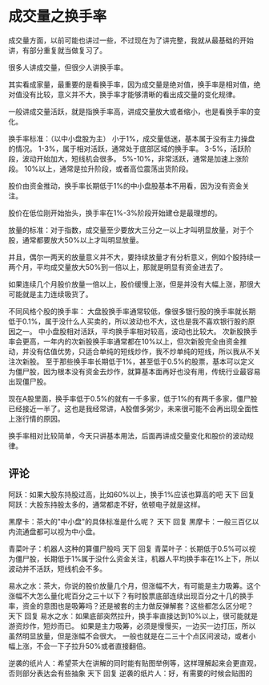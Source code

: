 # 成交量之换手率
[成交量之换手率]: (https://articles.zsxq.com/id_d3bql32wrwhq.html)
[url]: (https://t.zsxq.com/buZVzJI)

成交量方面，以前可能也讲过一些，不过现在为了讲完整，我就从最基础的开始讲，有部分重复就当做复习了。

很多人讲成交量，但很少人讲换手率。

其实看成家量，最重要的是看换手率，因为成交量是绝对值，换手率是相对值，绝对值没有比较，意义并不大，换手率才能够清晰的看出成交量的变化规律。

一般讲成交量活跃，就是指换手率高，讲成交量放大或者缩小，也是看换手率的变化。

换手率标准：（以中小盘股为主）
小于1%，成交量低迷，基本属于没有主力操盘的情况。
1-3%，属于相对活跃，通常处于底部区域的换手率。
3-5%，活跃阶段，波动开始加大，短线机会很多。
5%-10%，非常活跃，通常是加速上涨阶段。
10%以上，通常是拉升阶段，或者高位震荡出货阶段。

股价由资金推动，换手率长期低于1%的中小盘股基本不用看，因为没有资金关注。

股价在低位刚开始抬头，换手率在1%-3%阶段开始建仓是最理想的。

放量的标准：对于指数，成交量至少要放大三分之一以上才叫明显放量，对于个股，通常都要放大50%以上才叫明显放量。

并且，偶尔一两天的放量意义并不大，要持续放量才有分析意义，例如个股持续一两个月，平均成交量放大50%到一倍以上，那就是明显有资金进去了。

如果连续几个月股价放量一倍以上，股价缓慢上涨，但是并没有大幅上涨，那很大可能就是主力连续吸货了。

不同风格个股的换手率：
大盘股换手率通常较低，像很多银行股的换手率就长期低于0.1%，属于没什么人买卖的，所以波动也不大，这也是我不喜欢银行股的原因之一。
中小盘股相对活跃，平均换手率相对较高，波动也比较大。
次新股换手率会更高，一年内的次新股换手率通常都在10%以上，但次新股完全由资金推动，并没有估值优势，只适合单纯的短线炒作，我不炒单纯的短线，所以我从不关注次新股。
至于那些换手率长期低于1%，甚至低于0.5%的股票，基本可以定义为僵尸股，因为根本没有资金去炒作，就算基本面再好也没有用，传统行业最容易出现僵尸股。

现在A股里面，换手率低于0.5%的就有一千多家，低于1%的有两千多家，僵尸股已经接近一半了。这也是我经常讲，A股僧多粥少，未来很可能不会再出现全面性上涨行情的原因。

换手率相对比较简单，今天只讲基本用法，后面再讲成交量变化和股价的波动规律。

## 评论
阿跃：如果大股东持股过高，比如60%以上，换手1%应该也算高的吧
天下 回复 阿跃：大股东持股太多的，通常都走不好，依顿电子就是这样。

黑摩卡：茶大的"中小盘"的具体标准是什么呢？
天下 回复 黑摩卡：一般三百亿以内流通盘都可以视为中小盘。

青菜叶子：机器人这种的算僵尸股吗
天下 回复 青菜叶子：长期低于0.5%可以视为僵尸股，长期低于1%属于没什么资金关注，机器人平均换手率在1%上下，所以波动并不活跃，短线机会不多。

易水之水：茶大，你说的股价放量几个月，但涨幅不大，有可能是主力吸筹。这个涨幅不大怎么量化呢百分之三十以下？有时股票底部连续出现百分之十几的换手率，资金的意图也是吸筹吗？还是被套的主力做反弹解套？这些都怎么区分呢？
天下 回复 易水之水：如果底部突然拉升，换手率直接达到10%以上，很可能就是游资炒作，短炒而已。
如果是主力吸筹，必须是慢慢买，一边买一边打压，所以虽然明显放量，但是涨幅不会很大。
一般也就是在二三十个点区间波动，或者小幅上涨，不会一下子拉升50%或者直接翻倍。

逆袭的纸片人：希望茶大在讲解的同时能有贴图举例等，这样理解起来会更直观，否则部分表达会有些抽象
天下 回复 逆袭的纸片人：好，有需要的时候会贴图的
